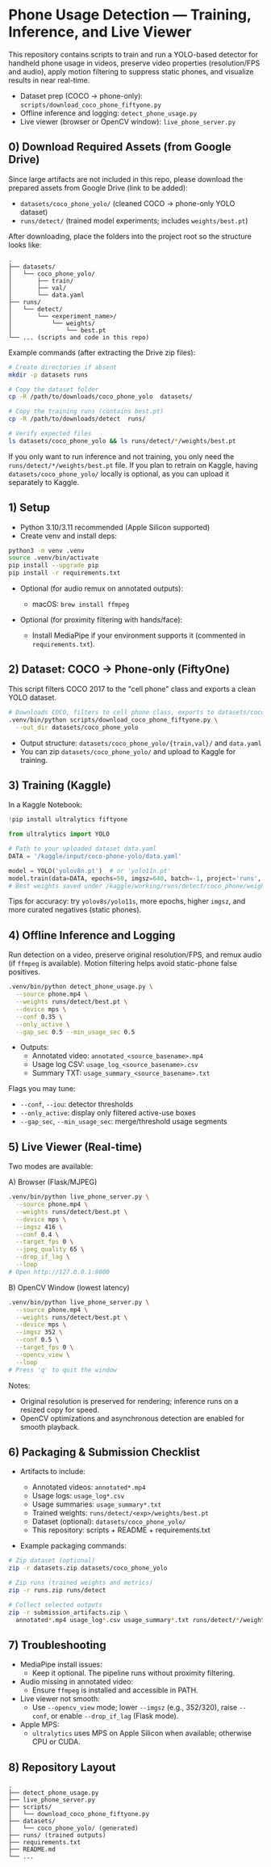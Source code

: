 # Phone Usage Detection — Training, Inference, and Live Viewer

This repository contains scripts to train and run a YOLO-based detector for handheld phone usage in videos, preserve video properties (resolution/FPS and audio), apply motion filtering to suppress static phones, and visualize results in near real-time.

- Dataset prep (COCO → phone-only): `scripts/download_coco_phone_fiftyone.py`
- Offline inference and logging: `detect_phone_usage.py`
- Live viewer (browser or OpenCV window): `live_phone_server.py`


## 0) Download Required Assets (from Google Drive)

Since large artifacts are not included in this repo, please download the prepared assets from Google Drive (link to be added):

- `datasets/coco_phone_yolo/` (cleaned COCO → phone-only YOLO dataset)
- `runs/detect/` (trained model experiments; includes `weights/best.pt`)

After downloading, place the folders into the project root so the structure looks like:

```
.
├── datasets/
│   └── coco_phone_yolo/
│       ├── train/
│       ├── val/
│       └── data.yaml
├── runs/
│   └── detect/
│       └── <experiment_name>/
│           └── weights/
│               └── best.pt
└── ... (scripts and code in this repo)
```

Example commands (after extracting the Drive zip files):

```bash
# Create directories if absent
mkdir -p datasets runs

# Copy the dataset folder
cp -R /path/to/downloads/coco_phone_yolo  datasets/

# Copy the training runs (contains best.pt)
cp -R /path/to/downloads/detect  runs/

# Verify expected files
ls datasets/coco_phone_yolo && ls runs/detect/*/weights/best.pt
```

If you only want to run inference and not training, you only need the `runs/detect/*/weights/best.pt` file. If you plan to retrain on Kaggle, having `datasets/coco_phone_yolo/` locally is optional, as you can upload it separately to Kaggle.


## 1) Setup

- Python 3.10/3.11 recommended (Apple Silicon supported)
- Create venv and install deps:

```bash
python3 -m venv .venv
source .venv/bin/activate
pip install --upgrade pip
pip install -r requirements.txt
```

- Optional (for audio remux on annotated outputs):
  - macOS: `brew install ffmpeg`

- Optional (for proximity filtering with hands/face):
  - Install MediaPipe if your environment supports it (commented in `requirements.txt`).


## 2) Dataset: COCO → Phone-only (FiftyOne)

This script filters COCO 2017 to the "cell phone" class and exports a clean YOLO dataset.

```bash
# Downloads COCO, filters to cell phone class, exports to datasets/coco_phone_yolo/
.venv/bin/python scripts/download_coco_phone_fiftyone.py \
  --out_dir datasets/coco_phone_yolo
```

- Output structure: `datasets/coco_phone_yolo/{train,val}/` and `data.yaml`
- You can zip `datasets/coco_phone_yolo/` and upload to Kaggle for training.


## 3) Training (Kaggle)

In a Kaggle Notebook:

```python
!pip install ultralytics fiftyone

from ultralytics import YOLO

# Path to your uploaded dataset data.yaml
DATA = '/kaggle/input/coco-phone-yolo/data.yaml'

model = YOLO('yolov8n.pt')  # or 'yolo11n.pt'
model.train(data=DATA, epochs=50, imgsz=640, batch=-1, project='runs', name='coco_phone')
# Best weights saved under /kaggle/working/runs/detect/coco_phone/weights/best.pt
```

Tips for accuracy: try `yolov8s/yolo11s`, more epochs, higher `imgsz`, and more curated negatives (static phones).


## 4) Offline Inference and Logging

Run detection on a video, preserve original resolution/FPS, and remux audio (if `ffmpeg` is available). Motion filtering helps avoid static-phone false positives.

```bash
.venv/bin/python detect_phone_usage.py \
  --source phone.mp4 \
  --weights runs/detect/best.pt \
  --device mps \
  --conf 0.35 \
  --only_active \
  --gap_sec 0.5 --min_usage_sec 0.5
```

- Outputs:
  - Annotated video: `annotated_<source_basename>.mp4`
  - Usage log CSV: `usage_log_<source_basename>.csv`
  - Summary TXT: `usage_summary_<source_basename>.txt`

Flags you may tune:
- `--conf`, `--iou`: detector thresholds
- `--only_active`: display only filtered active-use boxes
- `--gap_sec`, `--min_usage_sec`: merge/threshold usage segments


## 5) Live Viewer (Real-time)

Two modes are available:

A) Browser (Flask/MJPEG)
```bash
.venv/bin/python live_phone_server.py \
  --source phone.mp4 \
  --weights runs/detect/best.pt \
  --device mps \
  --imgsz 416 \
  --conf 0.4 \
  --target_fps 0 \
  --jpeg_quality 65 \
  --drop_if_lag \
  --loop
# Open http://127.0.0.1:8000
```

B) OpenCV Window (lowest latency)
```bash
.venv/bin/python live_phone_server.py \
  --source phone.mp4 \
  --weights runs/detect/best.pt \
  --device mps \
  --imgsz 352 \
  --conf 0.5 \
  --target_fps 0 \
  --opencv_view \
  --loop
# Press 'q' to quit the window
```

Notes:
- Original resolution is preserved for rendering; inference runs on a resized copy for speed.
- OpenCV optimizations and asynchronous detection are enabled for smooth playback.


## 6) Packaging & Submission Checklist

- Artifacts to include:
  - Annotated videos: `annotated*.mp4`
  - Usage logs: `usage_log*.csv`
  - Usage summaries: `usage_summary*.txt`
  - Trained weights: `runs/detect/<exp>/weights/best.pt`
  - Dataset (optional): `datasets/coco_phone_yolo/`
  - This repository: scripts + README + requirements.txt

- Example packaging commands:
```bash
# Zip dataset (optional)
zip -r datasets.zip datasets/coco_phone_yolo

# Zip runs (trained weights and metrics)
zip -r runs.zip runs/detect

# Collect selected outputs
zip -r submission_artifacts.zip \
  annotated*.mp4 usage_log*.csv usage_summary*.txt runs/detect/*/weights/best.pt
```


## 7) Troubleshooting

- MediaPipe install issues:
  - Keep it optional. The pipeline runs without proximity filtering.
- Audio missing in annotated video:
  - Ensure `ffmpeg` is installed and accessible in PATH.
- Live viewer not smooth:
  - Use `--opencv_view` mode; lower `--imgsz` (e.g., 352/320), raise `--conf`, or enable `--drop_if_lag` (Flask mode).
- Apple MPS:
  - `ultralytics` uses MPS on Apple Silicon when available; otherwise CPU or CUDA.


## 8) Repository Layout

```
.
├── detect_phone_usage.py
├── live_phone_server.py
├── scripts/
│   └── download_coco_phone_fiftyone.py
├── datasets/
│   └── coco_phone_yolo/ (generated)
├── runs/ (trained outputs)
├── requirements.txt
├── README.md
└── ...
```
